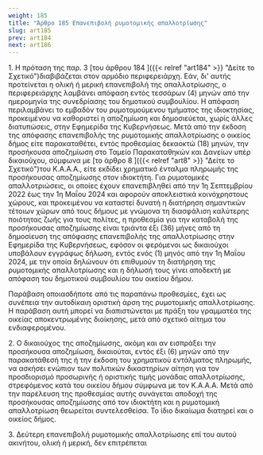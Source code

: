 ```yaml
---
weight: 185
title: "Άρθρο 185 Επανεπιβολή ρυμοτομικής απαλλοτρίωσης"
slug: art185
prev: art184
next: art186
---
```


1\. Η πρόταση της παρ. 3 [του άρθρου 184 ]({{< relref "art184" >}} "Δείτε το Σχετικό")διαβιβάζεται στον αρμόδιο περιφερειάρχη. Εάν, δι' αυτής προτείνεται η ολική ή μερική επανεπιβολή της απαλλοτρίωσης, ο περιφερειάρχης λαμβάνει απόφαση εντός τεσσάρων (4) μηνών από την ημερομηνία της συνεδρίασης του δημοτικού συμβουλίου. Η απόφαση περιλαμβάνει το εμβαδόν του ρυμοτομούμενου τμήματος της ιδιοκτησίας, προκειμένου να καθοριστεί η αποζημίωση και δημοσιεύεται, χωρίς άλλες διατυπώσεις, στην Εφημερίδα της Κυβερνήσεως. Μετά από την έκδοση της απόφασης επανεπιβολής της ρυμοτομικής απαλλοτρίωσης ο οικείος δήμος είτε παρακαταθέτει, εντός προθεσμίας δεκαοκτώ (18) μηνών, την προσήκουσα αποζημίωση στο Ταμείο Παρακαταθηκών και Δανείων υπέρ δικαιούχου, σύμφωνα με [το άρθρο 8 ]({{< relref "art8" >}} "Δείτε το Σχετικό")του Κ.Α.Α.Α., είτε εκδίδει χρηματικό ένταλμα πληρωμής της προσήκουσας αποζημίωσης στον ιδιοκτήτη. Για ρυμοτομικές απαλλοτριώσεις, οι οποίες έχουν επανεπιβληθεί από την 1η Σεπτεμβρίου 2022 έως την 1η Μαΐου 2024 και αφορούν αποκλειστικά κοινόχρηστους χώρους, και προκειμένου να καταστεί δυνατή η διατήρηση σημαντικών τέτοιων χώρων από τους δήμους με γνώμονα τη διασφάλιση καλύτερης ποιότητας ζωής για τους πολίτες, η προθεσμία για την καταβολή της προσήκουσας αποζημίωσης είναι τριάντα έξι (36) μήνες από τη δημοσίευση της απόφασης επανεπιβολής της απαλλοτρίωσης στην Εφημερίδα της Κυβερνήσεως, εφόσον οι φερόμενοι ως δικαιούχοι υποβάλουν εγγράφως δήλωση, εντός ενός (1) μηνός από την 1η Μαΐου 2024, με την οποία δηλώνουν ότι επιθυμούν τη διατήρηση της ρυμοτομικής απαλλοτρίωσης και η δήλωσή τους γίνει αποδεκτή με απόφαση του δημοτικού συμβουλίου του οικείου δήμου.

Παράβαση οποιασδήποτε από τις παραπάνω προθεσμίες, έχει ως συνέπεια την αυτοδίκαιη οριστική άρση της ρυμοτομικής απαλλοτρίωσης. Η παράβαση αυτή μπορεί να διαπιστώνεται με πράξη του γραμματέα της οικείας αποκεντρωμένης διοίκησης, μετά από σχετικό αίτημα του ενδιαφερομένου.

2\. Ο δικαιούχος της αποζημίωσης, ακόμη και αν εισπράξει την προσήκουσα αποζημίωση, δικαιούται, εντός έξι (6) μηνών από την παρακατάθεσή της ή την έκδοση του χρηματικού εντάλματος πληρωμής, να ασκήσει ενώπιον των πολιτικών δικαστηρίων αίτηση για τον προσδιορισμό προσωρινής ή οριστικής τιμής μονάδας απαλλοτρίωσης, στρεφόμενος κατά του οικείου δήμου σύμφωνα με τον Κ.Α.Α.Α. Μετά από την παρέλευση της προθεσμίας αυτής συνάγεται αποδοχή της προσήκουσας αποζημίωσης από τον ιδιοκτήτη και η ρυμοτομική απαλλοτρίωση θεωρείται συντελεσθείσα. Το ίδιο δικαίωμα διατηρεί και ο οικείος δήμος.

3\. Δεύτερη επανεπιβολή ρυμοτομικής απαλλοτρίωσης επί του αυτού ακινήτου, ολική ή μερική, δεν επιτρέπεται


